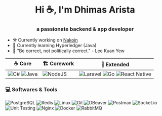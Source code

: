 <h1 align="center">Hi ☕, I'm Dhimas Arista</h1>
<h3 align="center">a passionate backend & app developer</h3>

- ⚒️ Currently working on [Nakoin](https://github.com/dhimasarista/nakoin)
- 🌱 Currently learning Hyperledger (Java)
- 🧠 "Be correct, not politically correct." - Lee Kuan Yew


| ☕ Core | 🏗️ Corework | 🌱 Extended |
|-------------------------|----------------------|----------------------|
| ![C#](https://custom-icon-badges.demolab.com/badge/CSharp-%23E0559F.svg?logo=cshrp&logoColor=white&style=flat-square) ![Java](https://img.shields.io/badge/Java-%23F1413D.svg?logo=openjdk&logoColor=white&style=flat-square) | ![NodeJS](https://img.shields.io/badge/NodeJS-339933.svg?logo=node.js&logoColor=white&style=flat-square) | ![Laravel](https://img.shields.io/badge/Laravel-EB6A4A?logo=laravel&logoColor=white&style=flat-square) ![Go](https://img.shields.io/badge/Golang-%2300ADD8.svg?logo=go&logoColor=white&style=flat-square) ![React Native](https://img.shields.io/badge/React%20Native-20232A?logo=react&logoColor=61DAFB&style=flat-square) |


### 💻 Softwares & Tools
![PostgreSQL](https://img.shields.io/badge/PostgreSQL-0056A3?logo=postgresql&logoColor=white)
![Redis](https://img.shields.io/badge/Redis-ED5454?logo=redis&logoColor=white)
![Linux](https://img.shields.io/badge/Linux-%23FCC624?logo=linux&logoColor=black)
![Git](https://img.shields.io/badge/Git-%23F1502F?logo=git&logoColor=white)
![DBeaver](https://img.shields.io/badge/DBeaver-%234A90E2?logo=dbeaver&logoColor=white)
![Postman](https://img.shields.io/badge/Postman-%23FF6C37?logo=postman&logoColor=white)
![Socket.io](https://img.shields.io/badge/SocketIO-%23B0B0B0?logo=socketdotio&logoColor=black&color=white)
![Unit Testing](https://img.shields.io/badge/Unit%20Testing-%23FF5722?logo=jest&logoColor=white)
![Nginx](https://img.shields.io/badge/Nginx-%23009639?logo=nginx&logoColor=white)
![Docker](https://img.shields.io/badge/Docker-%232496ED?logo=docker&logoColor=white)
![RabbitMQ](https://img.shields.io/badge/RabbitMQ-%23FF6600?logo=rabbitmq&logoColor=white)

<!--
![MSSQL](https://custom-icon-badges.demolab.com/badge/MSSQL-EB5A5A.svg?logo=mssql&logoColor=white)
[![LinkedIn](https://custom-icon-badges.demolab.com/badge/LinkedIn-0A66C2?logo=linkedin-white&logoColor=fff)](https://www.linkedin.com/in/dhimasarista/)
[![Instagram Badge](https://img.shields.io/badge/-Instagram-purple?logo=instagram&logoColor=white&link=https://instagram.com/codedhims/)](https://www.instagram.com/codedhims)
[![Gmail](https://img.shields.io/badge/-Gmail-c14438?style=flat&logo=Gmail&logoColor=white)](mailto:mdhimasarista@gmail.com)
[![Website Badge](https://img.shields.io/badge/-Website-c14438?style=flat&logo=Google-Chrome&logoColor=white&link=https://dhimasarista.github.io)](https://dhimasarista.github.io)
[![Github](https://img.shields.io/github/followers/dhimasarista?label=Follow&style=social)](https://github.com/dhimasarista)
